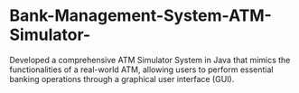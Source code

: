 # Bank-Management-System-ATM-Simulator-
Developed a comprehensive ATM Simulator System in Java that mimics the  functionalities of a real-world ATM, allowing users to perform essential banking  operations through a graphical user interface (GUI). 
